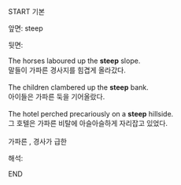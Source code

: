 START
기본

앞면:
steep


뒷면:
<div>The horses laboured up the <strong>steep</strong> slope. </div><div><div>말들이 가파른 경사지를 힘겹게 올라갔다.</div></div><div><br></div><div><div>The children clambered up the <strong>steep</strong> bank. </div><div><div>아이들은 가파른 둑을 기어올랐다.</div></div></div><div><br></div><div><div>The hotel perched precariously on a <strong>steep</strong> hillside. </div><div><div>그 호텔은 가파른 비탈에 아슬아슬하게 자리잡고 있었다.</div></div></div><div><br></div><div>가파른 , 경사가 급한</div>


해석:

END